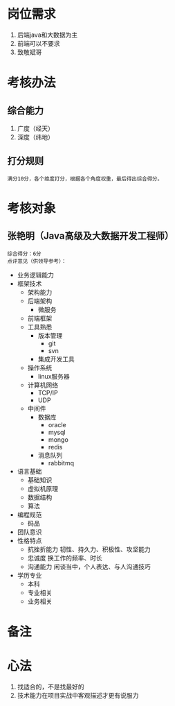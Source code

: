 # 岗位需求

1. 后端java和大数据为主
2. 前端可以不要求
3. 致敬斌哥

# 考核办法
## 综合能力
1. 广度（经天）
2. 深度（纬地）
## 打分规则
    满分10分，各个维度打分，根据各个角度权重，最后得出综合得分。
# 考核对象
## 张艳明（Java高级及大数据开发工程师）
    
    综合得分：6分
    点评意见（供领导参考）：

+ 业务逻辑能力
+ 框架技术
    + 架构能力
    + 后端架构
        + 微服务
    + 前端框架
    + 工具熟悉
        + 版本管理
            + git
            + svn
        + 集成开发工具
    + 操作系统
        + linux服务器
    + 计算机网络
        + TCP/IP
        + UDP
    + 中间件
        + 数据库
          + oracle
          + mysql
          + mongo
          + redis
        + 消息队列
          + rabbitmq
+ 语言基础
    + 基础知识
    + 虚拟机原理
    + 数据结构
    + 算法
+ 编程规范
    + 码品
+ 团队意识
+ 性格特点
    + 抗挫折能力
        韧性、持久力、积极性、攻坚能力
    + 忠诚度
        换工作的频率、时长
    + 沟通能力
        闲谈当中，个人表达、与人沟通技巧
+ 学历专业
    + 本科
    + 专业相关
    + 业务相关
# 备注

# 心法
1. 找适合的，不是找最好的
2. 技术能力在项目实战中客观描述才更有说服力
